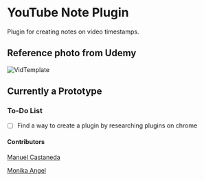 # YouTube Note Plugin
Plugin for creating notes on video timestamps.

## Reference photo from Udemy

![VidTemplate](https://user-images.githubusercontent.com/56901904/119051704-5a789c80-b978-11eb-93b9-d23afdc9255e.jpg)


## Currently a Prototype



### To-Do List
- [ ] Find a way to create a plugin by researching plugins on chrome

#### Contributors
[Manuel Castaneda](https://github.com/Lucidreline)

[Monika Angel](https://github.com/Manikia)
